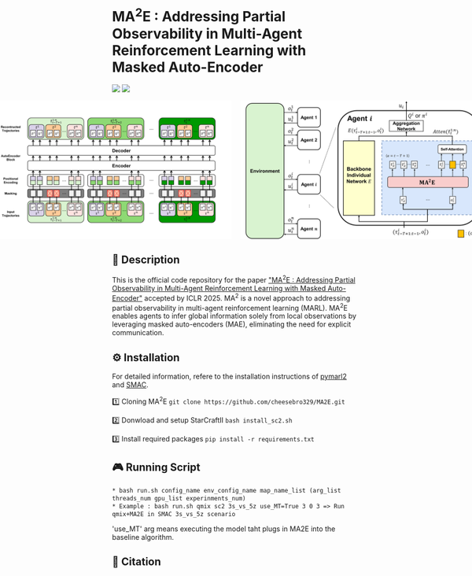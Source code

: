 # MA<sup>2</sup>E : Addressing Partial Observability in Multi-Agent Reinforcement Learning with Masked Auto-Encoder
<a href="[https://arxiv.org/abs/2405.19806](https://openreview.net/forum?id=klpdEThT8q&referrer=%5BAuthor%20Console%5D(%2Fgroup%3Fid%3DICLR.cc%2F2025%2FConference%2FAuthors%23your-submissions))"><img src="https://img.shields.io/badge/Paper-OpenReview-Green"></a>
<a href=#bibtex><img src="https://img.shields.io/badge/Paper-BibTex-yellow"></a>

<div style="display: flex; justify-content: center; gap: 20px;">
  <img src="./assets/figure2.jpg" alt="" width="500">
  <img src="./assets/figure3.jpg" alt="" width="500">
</div>

## 🎯 Description 
This is the official code repository for the paper ["MA<sup>2</sup>E : Addressing Partial Observability in Multi-Agent Reinforcement Learning with Masked Auto-Encoder"](https://openreview.net/forum?id=klpdEThT8q&referrer=%5BAuthor%20Console%5D(%2Fgroup%3Fid%3DICLR.cc%2F2025%2FConference%2FAuthors%23your-submissions)) accepted by ICLR 2025.
MA<sup>2</sup> is a novel approach to addressing partial observability in multi-agent reinforcement learning (MARL). MA<sup>2</sup>E enables agents to infer global information solely from local observations by leveraging masked auto-encoders (MAE), eliminating the need for explicit communication.

## ⚙️ Installation

For detailed information, refere to the installation instructions of [pymarl2](https://github.com/hijkzzz/pymarl2) and [SMAC](https://github.com/oxwhirl/smac).

1️⃣ Cloning MA<sup>2</sup>E
`git clone https://github.com/cheesebro329/MA2E.git`

2️⃣ Donwload and setup StarCraftII
`bash install_sc2.sh`

3️⃣ Install required packages
`pip install -r requirements.txt`
## 🎮 Running Script
```
* bash run.sh config_name env_config_name map_name_list (arg_list threads_num gpu_list experinments_num)
* Example : bash run.sh qmix sc2 3s_vs_5z use_MT=True 3 0 3 => Run qmix+MA2E in SMAC 3s_vs_5z scenario
```
'use_MT' arg means executing the model taht plugs in MA2E into the baseline algorithm. 


## 📌 Citation
```bibtext
```
